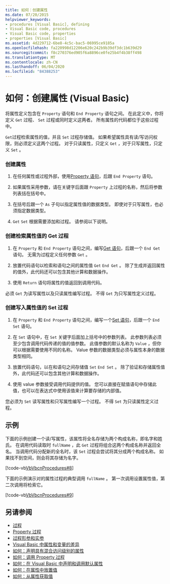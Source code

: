 ```yaml
---
title: 如何：创建属性
ms.date: 07/20/2015
helpviewer_keywords:
- procedures [Visual Basic], defining
- Visual Basic code, procedures
- Visual Basic code, properties
- properties [Visual Basic]
ms.assetid: 4d229712-6be8-4c5c-bac5-06995ce9185a
ms.openlocfilehash: fa220998d12206e620c242b9b39df3dc1b639d29
ms.sourcegitcommit: f8c270376ed905f6a8896ce0fe25b4f4b38ff498
ms.translationtype: MT
ms.contentlocale: zh-CN
ms.lasthandoff: 06/04/2020
ms.locfileid: "84388253"
---
```

# <a name="how-to-create-a-property-visual-basic"></a>如何：创建属性 (Visual Basic)
将属性定义包含在 `Property` 语句和 `End Property` 语句之间。 在此定义中，你将定义 `Get` 过程、 `Set` 过程或同时定义这两者。 所有属性的代码都位于这些过程中。  
  
 `Get`过程检索属性的值，并且 `Set` 过程存储值。 如果希望属性具有读/写访问权限，则必须定义这两个过程。 对于只读属性，只定义 `Get` ，对于只写属性，只定义 `Set` 。  
  
### <a name="to-create-a-property"></a>创建属性  
  
1. 在任何属性或过程外部，使用[Property 语句](../../../language-reference/statements/property-statement.md)，后跟 `End Property` 语句。  
  
2. 如果属性采用参数，请在关键字后面跟 `Property` 上过程的名称，然后将参数列表括在括号中。  
  
3. 在括号后跟一个 `As` 子句以指定属性值的数据类型。 即使对于只写属性，也必须指定数据类型。  
  
4. `Get` `Set` 根据需要添加和过程。 请参阅以下说明。  
  
### <a name="to-create-a-get-procedure-that-retrieves-a-property-value"></a>创建检索属性值的 Get 过程  
  
1. 在 `Property` 和 `End Property` 语句之间，编写[Get 语句](../../../language-reference/statements/get-statement.md)，后跟一个 `End Get` 语句。 无需为过程定义任何参数 `Get` 。  
  
2. 放置代码语句以检索和语句之间的属性值 `Get` `End Get` 。 除了生成并返回属性的值外，此代码还可以包含其他计算和数据操作。  
  
3. 使用 `Return` 语句将属性的值返回到调用代码。  
  
 必须 `Get` 为读写属性以及只读属性编写过程。 不得 `Get` 为只写属性定义过程。  
  
### <a name="to-create-a-set-procedure-that-writes-a-propertys-value"></a>创建写入属性值的 Set 过程  
  
1. 在 `Property` 和 `End Property` 语句之间，编写一个[Set 语句](../../../language-reference/statements/set-statement.md)，后跟一个 `End Set` 语句。  
  
2. 在 `Set` 语句中，在 `Set` 关键字后面加上括号中的参数列表。 此参数列表必须至少包含调用代码传递的值的值参数。 此值参数的默认名称为 `Value` ，但你可以根据需要使用不同的名称。 Value 参数的数据类型必须与属性本身的数据类型相同。  
  
3. 放置代码语句，以在和语句之间存储值 `Set` `End Set` 。 除了验证和存储属性值外，此代码还可以包含其他计算和数据操作。  
  
4. 使用 value 参数接受调用代码提供的值。 您可以直接在赋值语句中存储此值，也可以在表达式中使用该值来计算要存储的内部值。  
  
 您必须为 `Set` 读写属性和只写属性编写一个过程。 不得 `Set` 为只读属性定义过程。  
  
## <a name="example"></a>示例  
 下面的示例创建一个读/写属性，该属性将全名存储为两个构成名称，即名字和姓氏。 在调用代码读取时 `fullName` ，此 `Get` 过程将组合这两个构成名称并返回全名。 当调用代码分配新的全名时，该 `Set` 过程会尝试将其分成两个构成名称。 如果找不到空间，则会将其存储为名字。  
  
 [!code-vb[VbVbcnProcedures#8](~/samples/snippets/visualbasic/VS_Snippets_VBCSharp/VbVbcnProcedures/VB/Class1.vb#8)]  
  
 下面的示例演示对的属性过程的典型调用 `fullName` 。 第一次调用设置属性值，第二次调用将检索它。  
  
 [!code-vb[VbVbcnProcedures#9](~/samples/snippets/visualbasic/VS_Snippets_VBCSharp/VbVbcnProcedures/VB/Class1.vb#9)]  
  
## <a name="see-also"></a>另请参阅

- [过程](./index.md)
- [Property 过程](./property-procedures.md)
- [过程形参和实参](./procedure-parameters-and-arguments.md)
- [Visual Basic 中属性和变量的差异](./differences-between-properties-and-variables.md)
- [如何：声明具有混合访问级别的属性](./how-to-declare-a-property-with-mixed-access-levels.md)
- [如何：调用 Property 过程](./how-to-call-a-property-procedure.md)
- [如何：在 Visual Basic 中声明和调用默认属性](./how-to-declare-and-call-a-default-property.md)
- [如何：在属性中放置值](./how-to-put-a-value-in-a-property.md)
- [如何：从属性获取值](./how-to-get-a-value-from-a-property.md)
